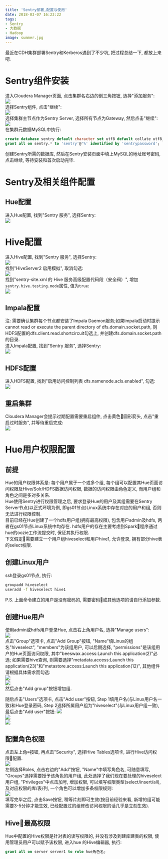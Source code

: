 ```yaml
---
title: 'Sentry部署,配置与使用'
date: 2018-03-07 16:23:22
tags:
- Sentry
- 大数据
- Hadoop
image: summer.jpg
---
```

最近在CDH集群部署Sentry和Kerberos遇到了不少坑, 把过程总结一下, 都放上来吧.  

# Sentry组件安装
进入Cloudera Manager页面, 点击集群名右边的倒三角按钮, 选择"添加服务":  
![](add.png)  
选择Sentry组件, 点击"继续":  
![](addSentry.png)  
选择集群主节点作为Sentry Server, 选择所有节点为Gateway, 然后点击"继续":  
![](selectServer.png)  
在集群元数据MySQL中执行:
```sql
create database sentry default character set utf8 default collate utf8_general_ci;
grant all on sentry.* to 'sentry'@'%' identified by 'sentrypassword';
```
创建Sentry所需的数据库, 然后在Sentry安装页面中填上MySQL的地址账号密码, 点击继续, 等待安装和首次启动完毕.  

# Sentry及相关组件配置
## Hue配置
进入Hue配置, 找到"Sentry 服务", 选择Sentry:  
![](setHue.png)  
# Hive配置
进入Hive配置, 找到"Sentry 服务", 选择Sentry:  
![](setHive1.png)  
找到"HiveServer2 启用模拟", 取消勾选:  
![](setHive2.png)  
找到"sentry-site.xml 的 Hive 服务高级配置代码段（安全阀）", 增加`sentry.hive.testing.mode`属性, 值为`true`:  
![](setHive3.png)  
## Impala配置
注: 需要确认集群每个节点都安装了Impala Daemon服务;如果Impala启动时提示cannot read or execute the parent directory of dfs.domain.socket.path, 则HDFS配置的dfs.client.read.shortcircuit勾选上, 并创建dfs.domain.socket.path的目录.  
进入Impala配置, 找到"Sentry 服务", 选择Sentry:  
![](setImpala.png)  
## HDFS配置
进入HDFS配置, 找到"启用访问控制列表 dfs.namenode.acls.enabled", 勾选:  
![](setHdfs.png)  
## 重启集群
Cloudera Manager会提示过期配置需要重启组件, 点击黄色圆形箭头, 点击"重启过时服务", 并等待重启完成:  
![](change.png)  

# Hue用户权限配置
## 前提
Hue的用户权限体系是: 每个用户属于一个或多个组, 每个组可以配置其Hue页面访问权限及Hive/Solr/HDFS数据访问权限, 数据的访问权限由角色定义, 而用户组和角色之间是多对多关系.  
Hue使用Sentry进行权限管理之后, 要求登录Hue的用户及其组需要在Sentry Server节点(以正式环境为例, 即gs01节点)Linux系统中存在对应的用户和组, 否则无法进行权限控制.  
目前已经在Hue创建了一个hdfs用户组(拥有最高权限), 包含用户admin及hdfs, 两者在gs01节点Linux系统中均存在. hdfs用户的存在主要考虑到Spark程序通过hue的oozie工作流提交时, 保证其执行权限.  
下文假定需要建立一个用户组hiveselect和用户hive1, 允许登录, 拥有部分hive表的select权限.
## 创建Linux用户
ssh登录gs01节点, 执行:
```bash
groupadd hiveselect
useradd -f hiveselect hive1
```
P.S. 上面命令建立的用户是没有密码的, 需要密码或其他选项的请自行添加参数.   
## 创建Hue用户
使用admin或hdfs用户登录Hue, 点击右上角用户名, 选择"Manage users":  
![](addUser.png)  
点击"Group"选项卡, 点击"Add Group"按钮, "Name"填Linux的组名"hiveselect", "members"为该组用户, 可以后期选择, "permissions"是该组用户的Hue页面访问权限, 其中"beeswax.access:Launch this application(2)"必选; 如果需要hive查询, 则需要选择"metadata.access:Launch this application(23)"和"metastore.access:Launch this application(12)", 其他组件请根据具体需求而勾选:  
![](addGroup1.png)  
![](addGroup2.png)  
然后点击"Add group"按钮增加组.  

随后点击"Users"选项卡, 点击"Add user"按钮, Step 1填用户名(与Linux用户名一致)和Hue登录密码, Step 2选择所属用户组为"hiveselect"(与Linux用户组一致), 最后点击"Add user"按钮: 
![](addUser1.png)  
![](addUser2.png)  
![](addUser3.png)  

## 配置角色权限
点击左上角≡按钮, 再点击"Security", 选择Hive Tables选项卡, 进行Hive访问权限配置.  
![](menu.png)  
左侧选择Roles, 点击右边的"Add"按钮, "Name"中填写角色名, 可随意填写, "Groups"选择需要授予该角色的用户组, 此处选择了我们现在要处理的hiveselect用户组, "Privileges"中点击加号, 增加权限, 可以填写权限类型(select/insert/all), 及对应权限的库/表/列, 一个角色可以增加多条权限规则:  
![](addRole.png)  
填写完毕之后, 点击Save按钮, 稍等片刻即可生效(按目前经验来看, 新增的组可能需要3-5分钟才能生效, 已经配置过的组修改访问权限的话几乎是立刻生效).  
## Hive最高权限
Hue中配置的Hive权限是针对表的读写权限的, 并没有涉及到建库建表的权限, 使用管理员用户可以赋予该权限, 进入hue
的Hive编辑器, 执行:  
```sql
grant all on server server1 to role hue角色名;
```